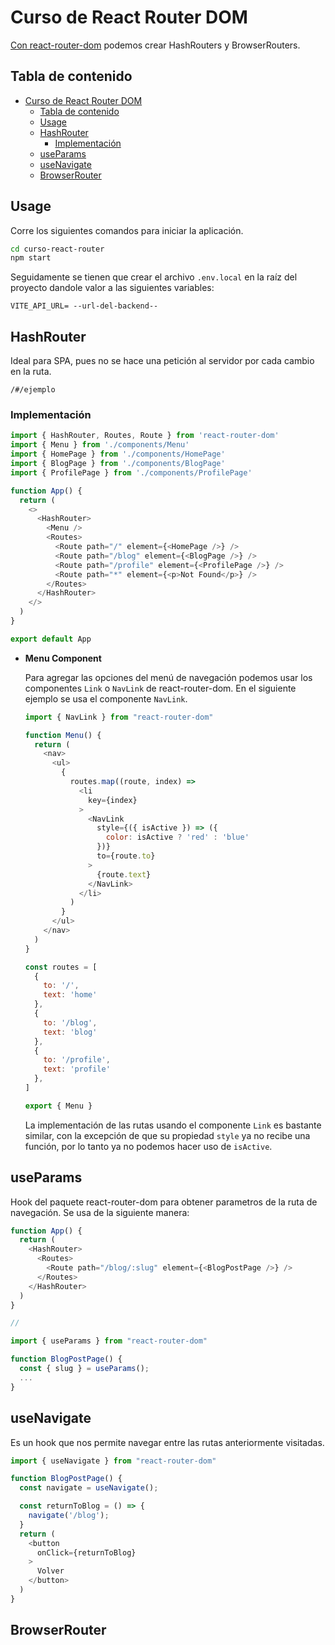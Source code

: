 # Curso de React Router DOM

[Con react-router-dom](https://reactrouter.com/en/main) podemos crear HashRouters y BrowserRouters.

## Tabla de contenido

- [Curso de React Router DOM](#curso-de-react-router-dom)
  - [Tabla de contenido](#tabla-de-contenido)
  - [Usage](#usage)
  - [HashRouter](#hashrouter)
    - [Implementación](#implementación)
  - [useParams](#useparams)
  - [useNavigate](#usenavigate)
  - [BrowserRouter](#browserrouter)

## Usage
Corre los siguientes comandos para iniciar la aplicación.
```bash
cd curso-react-router
npm start
```
Seguidamente se tienen que crear el archivo `.env.local` en la raíz del proyecto dandole valor a las siguientes variables:
```.env
VITE_API_URL= --url-del-backend--
```


## HashRouter

Ideal para SPA, pues no se hace una petición al servidor por cada cambio en la ruta.

`/#/ejemplo`

### Implementación

```javascript
import { HashRouter, Routes, Route } from 'react-router-dom'
import { Menu } from './components/Menu'
import { HomePage } from './components/HomePage'
import { BlogPage } from './components/BlogPage'
import { ProfilePage } from './components/ProfilePage'

function App() {
  return (
    <>
      <HashRouter>
        <Menu />
        <Routes>
          <Route path="/" element={<HomePage />} />
          <Route path="/blog" element={<BlogPage />} />
          <Route path="/profile" element={<ProfilePage />} />
          <Route path="*" element={<p>Not Found</p>} />
        </Routes>
      </HashRouter>
    </>
  )
}

export default App
```

* **Menu Component**
  
  Para agregar las opciones del menú de navegación podemos usar los componentes `Link` o `NavLink` de react-router-dom. En el siguiente ejemplo se usa el componente `NavLink`.

  ```javascript
  import { NavLink } from "react-router-dom"

  function Menu() {
    return (
      <nav>
        <ul>
          {
            routes.map((route, index) =>
              <li
                key={index}
              >
                <NavLink
                  style={({ isActive }) => ({
                    color: isActive ? 'red' : 'blue'
                  })}
                  to={route.to}
                >
                  {route.text}
                </NavLink>
              </li>
            )
          }
        </ul>
      </nav>
    )
  }

  const routes = [
    {
      to: '/',
      text: 'home'
    },
    {
      to: '/blog',
      text: 'blog'
    },
    {
      to: '/profile',
      text: 'profile'
    },
  ]

  export { Menu }
  ```

  La implementación de las rutas usando el componente `Link` es bastante similar, con la excepción de que su propiedad `style` ya no recibe una función, por lo tanto ya no podemos hacer uso de `isActive`.

## useParams

Hook del paquete react-router-dom para obtener parametros de la ruta de navegación. Se usa de la siguiente manera:

```javascript
function App() {
  return (
    <HashRouter>
      <Routes>
        <Route path="/blog/:slug" element={<BlogPostPage />} />
      </Routes>
    </HashRouter>
  )
}

//

import { useParams } from "react-router-dom"

function BlogPostPage() {
  const { slug } = useParams();
  ...
}

```

## useNavigate

Es un hook que nos permite navegar entre las rutas anteriormente visitadas.

```javascript
import { useNavigate } from "react-router-dom"

function BlogPostPage() {
  const navigate = useNavigate();

  const returnToBlog = () => {
    navigate('/blog');
  }
  return (
    <button
      onClick={returnToBlog}
    >
      Volver
    </button>
  )
}
```


## BrowserRouter

